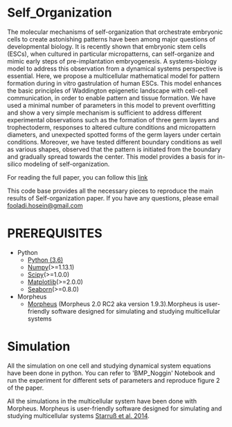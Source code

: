 # Self_Organization
The molecular mechanisms of self-organization that orchestrate embryonic cells to create astonishing patterns have been among major questions of developmental biology. It is recently shown that embryonic stem cells (ESCs), when cultured in particular micropatterns, can self-organize and mimic early steps of pre-implantation embryogenesis. A systems-biology model to address this observation from a dynamical systems perspective is essential. Here, we propose a multicellular mathematical model for pattern formation during in vitro gastrulation of human ESCs. This model enhances the basic principles of Waddington epigenetic landscape with cell-cell communication, in order to enable pattern and tissue formation. We have used a minimal number of parameters in this model to prevent overfitting and show a very simple mechanism is sufficient to address different experimental observations such as the formation of three germ layers and trophectoderm, responses to altered culture conditions and micropattern diameters, and unexpected spotted forms of the germ layers under certain conditions. Moreover, we have tested different boundary conditions as well as various shapes, observed that the pattern is initiated from the boundary and gradually spread towards the center. This model provides a basis for in-silico modeling of self-organization.

For reading the full paper, you can follow this [link](https://www.biorxiv.org/content/early/2018/01/01/241604)

This code base provides all the necessary pieces to reproduce the main results of Self-organization paper. If you have any questions, please email [fooladi.hosein@gmail.com](fooladi.hosein@gmail.com)

# PREREQUISITES

* Python 
    + [Python (3.6)](https://www.python.org/downloads/)
    + [Numpy](http://www.numpy.org/)(>=1.13.1)
    + [Scipy](https://www.scipy.org/)(>=1.0.0)
    + [Matplotlib](https://matplotlib.org/)(>=2.0.0)
    + [Seaborn](https://seaborn.pydata.org/)(>=0.8.0)
* Morpheus
    + [Morpheus](https://imc.zih.tu-dresden.de/wiki/morpheus/doku.php) (Morpheus 2.0 RC2 aka version 1.9.3).Morpheus is user-friendly software designed for simulating and studying multicellular systems
    
 # Simulation
 All the simulation on one cell and studying dynamical system equations have been done in python. You can refer to 'BMP_Noggin' Notebook and run the experiment for different sets of parameters and reproduce figure 2 of the paper. 
 
 All the simulations in the multicellular system have been done with Morpheus. Morpheus is user-friendly software designed for simulating and studying multicellular systems [Starruß et al. 2014](https://academic.oup.com/bioinformatics/article/30/9/1331/234757).
    
    
